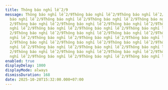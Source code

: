 ```yaml
---
title: Thông báo nghỉ lễ 2/9
message: Thông báo nghỉ lễ 2/9Thông báo nghỉ lễ 2/9Thông báo nghỉ lễ 2/9Thông
  báo nghỉ lễ 2/9Thông báo nghỉ lễ 2/9Thông báo nghỉ lễ 2/9Thông báo nghỉ lễ
  2/9Thông báo nghỉ lễ 2/9Thông báo nghỉ lễ 2/9Thông báo nghỉ lễ 2/9Thông báo
  nghỉ lễ 2/9Thông báo nghỉ lễ 2/9Thông báo nghỉ lễ 2/9Thông báo nghỉ lễ
  2/9Thông báo nghỉ lễ 2/9Thông báo nghỉ lễ 2/9Thông báo nghỉ lễ 2/9Thông báo
  nghỉ lễ 2/9Thông báo nghỉ lễ 2/9Thông báo nghỉ lễ 2/9Thông báo nghỉ lễ
  2/9Thông báo nghỉ lễ 2/9Thông báo nghỉ lễ 2/9Thông báo nghỉ lễ 2/9Thông báo
  nghỉ lễ 2/9Thông báo nghỉ lễ 2/9Thông báo nghỉ lễ 2/9Thông báo nghỉ lễ
  2/9Thông báo nghỉ lễ 2/9Thông báo nghỉ lễ 2/9Thông báo nghỉ lễ 2/9Thông báo
  nghỉ lễ 2/9Thông báo nghỉ lễ 2/9Thông báo nghỉ lễ 2/9Thông báo nghỉ lễ 2/9
enabled: true
displayDelay: 1000
displayMode: always
dismissDuration: 168
date: 2025-10-28T15:32:00.000+07:00
---
```

